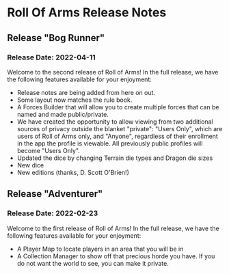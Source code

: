 # Roll Of Arms Release Notes
## Release "Bog Runner"
### Release Date: 2022-04-11
Welcome to the second release of Roll of Arms! In the full release, we have the following features available for your enjoyment:
* Release notes are being added from here on out.
* Some layout now matches the rule book.
* A Forces Builder that will allow you to create multiple forces that can be named and made public/private.
* We have created the opportunity to allow viewing from two additional sources of privacy outside the blanket "private": "Users Only", which are users of Roll of Arms only, and "Anyone", regardless of their enrollment in the app the profile is viewable. All previously public profiles will become "Users Only".
* Updated the dice by changing Terrain die types and Dragon die sizes
* New dice
* New editions (thanks, D. Scott O'Brien!)

## Release "Adventurer"
### Release Date: 2022-02-23
Welcome to the first release of Roll of Arms! In the full release, we have the following features available for your enjoyment:
* A Player Map to locate players in an area that you will be in
* A Collection Manager to show off that precious horde you have. If you do not want the world to see, you can make it private.
